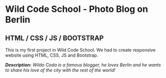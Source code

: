 # Wild Code School - Photo Blog on Berlin
## HTML / CSS / JS / BOOTSTRAP

This is my first project in Wild Code School. We had to create responsive website using HTML, CSS, JS and Bootstrap.

**_Description:_** *Wildo Coda is a famous blogger, he loves Berlin and he wants to share his love of the city with the rest of the world!*
